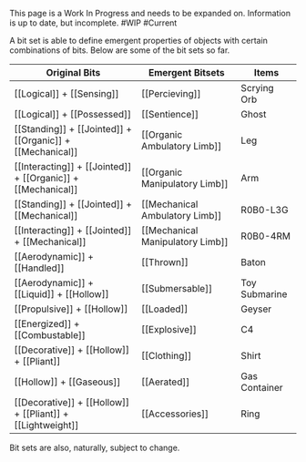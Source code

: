 This page is a Work In Progress and needs to be expanded on. Information is up to date, but incomplete. #WIP #Current

A bit set is able to define emergent properties of objects with certain combinations of bits. Below are some of the bit sets so far.

| Original Bits                                                | Emergent Bitsets                 | Items         |
| ------------------------------------------------------------ | -------------------------------- | ------------- |
| [[Logical]] + [[Sensing]]                                    | [[Percieving]]                   | Scrying Orb   |
| [[Logical]] + [[Possessed]]                                  | [[Sentience]]                    | Ghost         |
| [[Standing]] + [[Jointed]] + [[Organic]] + [[Mechanical]]    | [[Organic Ambulatory Limb]]      | Leg           |
| [[Interacting]] + [[Jointed]] + [[Organic]] + [[Mechanical]] | [[Organic Manipulatory Limb]]    | Arm           |
| [[Standing]] + [[Jointed]] + [[Mechanical]]                  | [[Mechanical Ambulatory Limb]]   | R0B0-L3G      |
| [[Interacting]] + [[Jointed]] + [[Mechanical]]               | [[Mechanical Manipulatory Limb]] | R0B0-4RM      |
| [[Aerodynamic]] + [[Handled]]                                | [[Thrown]]                       | Baton         |
| [[Aerodynamic]] + [[Liquid]] + [[Hollow]]                    | [[Submersable]]                  | Toy Submarine |
| [[Propulsive]] + [[Hollow]]                                  | [[Loaded]]                       | Geyser        |
| [[Energized]] + [[Combustable]]                              | [[Explosive]]                    | C4            |
| [[Decorative]] + [[Hollow]] + [[Pliant]]                     | [[Clothing]]                     | Shirt         |
| [[Hollow]] + [[Gaseous]]                                     | [[Aerated]]                      | Gas Container |
| [[Decorative]] + [[Hollow]] + [[Pliant]] + [[Lightweight]]   | [[Accessories]]                  | Ring          |


Bit sets are also, naturally, subject to change.